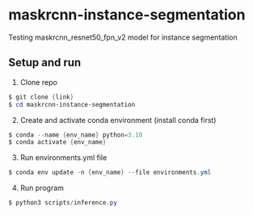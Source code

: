 # maskrcnn-instance-segmentation

Testing maskrcnn_resnet50_fpn_v2 model for instance segmentation

## Setup and run

1. Clone repo

```powershell
$ git clone {link}
$ cd maskrcnn-instance-segmentation
```

2. Create and activate conda environment (install conda first)

 ```powershell
 $ conda --name {env_name} python=3.10
 $ conda activate {env_name}
 ```

3. Run environments.yml file

```powershell
$ conda env update -n {env_name} --file environments.yml
```

4. Run program

```powershell
$ python3 scripts/inference.py
```
